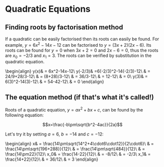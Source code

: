 Quadratic Equations
===================

Finding roots by factorisation method
-------------------------------------

If a quadratic can be easily factorised then its roots can easily be found. For example, $y=6x^2-14x-12$ can be factorised to
$y=(3x+2)(2x-6)$. Its roots can be found for $y=0$ when $3x+2=0$ and $2x-6=0$, thus the roots are $x_0=-2/3$ and $x_1=3$. The roots can be verified by substitution in the quadratic equation.

\begin{align}
  y(x)& = 6x^2-14x-12\\
  y(-2/3)& =6(-2/3)^2-14(-2/3)-12\\
  & = 24/9+28/3-12\\
  & = (8+28)/3-12\\
  & = 36/3-12\\
  & = 12-12\\
  & = 0\\
  y(3)& = 6(3)^2-14(3)-12\\
  & = 54-42-12\\
  & = 0
\end{align}

The equation method (if that's what it's called!)
-------------------

Roots of a quadratic equation, $y=ax^2+bx+c$, can be found by the following equation:

$$x=\frac{-b\pm\sqrt{b^2-4ac}}{2a}$$

Let's try it by setting $a=6$, $b=-14$ and $c=-12$:

\begin{align}
  x& = \frac{14\pm\sqrt{14^2+4\cdot6\cdot12}}{2\cdot6}\\
  & = \frac{14\pm\sqrt{196+288}}{12}\\
  & = \frac{14\pm\sqrt{484}}{12}\\
  & = \frac{14\pm22}{12}\\
  x_0& = \frac{14-22}{12}\\
  & = -8/12\\
  & = -2/3\\
  x_1& = \frac{14+22}{12}\\
  & = 36/12\\
  & = 3
\end{align}